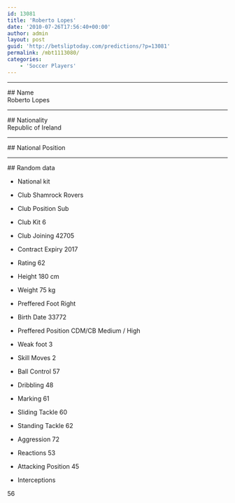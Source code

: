 ```yaml
---
id: 13081
title: 'Roberto Lopes'
date: '2010-07-26T17:56:40+00:00'
author: admin
layout: post
guid: 'http://betsliptoday.com/predictions/?p=13081'
permalink: /mbt1113080/
categories:
    - 'Soccer Players'
---
```


- - - - - -

\## Name  
 Roberto Lopes

- - - - - -

\## Nationality  
 Republic of Ireland

- - - - - -

\## National Position

- - - - - -

\## Random data

- National kit
- Club
 Shamrock Rovers

- Club Position
 Sub

- Club Kit
 6

- Club Joining
 42705

- Contract Expiry
 2017

- Rating
 62

- Height
 180 cm

- Weight
 75 kg

- Preffered Foot
 Right

- Birth Date
 33772

- Preffered Position
 CDM/CB Medium / High

- Weak foot
 3

- Skill Moves
 2

- Ball Control
 57

- Dribbling
 48

- Marking
 61

- Sliding Tackle
 60

- Standing Tackle
 62

- Aggression
 72

- Reactions
 53

- Attacking Position
 45

- Interceptions

 56